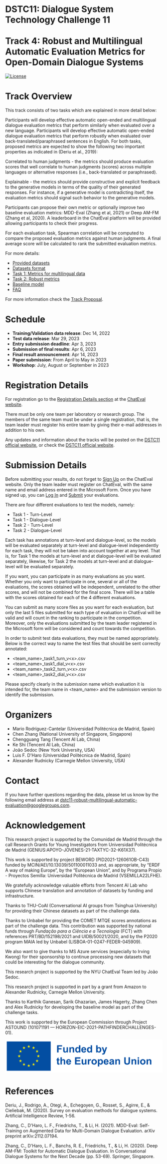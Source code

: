 # DSTC11: Dialogue System Technology Challenge 11<br/><br/>Track 4: Robust and Multilingual Automatic Evaluation Metrics for Open-Domain Dialogue Systems

[![License](https://img.shields.io/badge/License-Apache%202.0-blue.svg)](https://opensource.org/licenses/Apache-2.0)

# Track Overview

This track consists of two tasks which are explained in more detail below:

Participants will develop effective automatic open-ended and multilingual dialogue evaluation metrics that perform similarly when evaluated over a new language.
Participants will develop effective automatic open-ended dialogue evaluation metrics that perform robustly when evaluated over back-translated/paraphrased sentences in English.
For both tasks, proposed metrics are expected to show the following two important properties as indicated in (Deriu et al., 2019):

Correlated to human judgments - the metrics should produce evaluation scores that well correlate to human judgments (scores) across multiple languages or alternative responses (i.e., back-translated or paraphrased).

Explainable - the metrics should provide constructive and explicit feedback to the generative models in terms of the quality of their generated responses. For instance, if a generative model is contradicting itself, the evaluation metrics should signal such behavior to the generative models.

Participants can propose their own metric or optionally improve two baseline evaluation metrics: MDD-Eval (Zhang et al, 2021) or Deep AM-FM (Zhang et al, 2020). A leaderboard in the ChatEval platform will be provided allowing participants to check their progress.

For each evaluation task, Spearman correlation will be computed to compare the proposed evaluation metrics against human judgments. A final average score will be calculated to rank the submitted evaluation metrics.

For more details:

* [Provided datasets](/dstc11/track4-provided-datasets.md)
* [Datasets format](/dstc11/track4-datasets-format.md)
* [Task 1: Metrics for multilingual data](/dstc11/track4-task1-metrics-multilingual-data.md)
* [Task 2: Robust metrics](/dstc11/track4-task2-robust-metrics.md)
* [Baseline model](/dstc11/track4-baseline-model.md)
* [FAQ](/dstc11/track4-faq.md)

For more information check the [Track Proposal](https://drive.google.com/file/d/1wHZdlz8JecDWiiJiwhP3VsKnbApdL6_e/view).

# Schedule

* **Training/Validation data release**: Dec 14, 2022
* **Test data release**: Mar 29, 2023
* **Entry submission deadline**: Apr 3, 2023
* **Submission of final results**: Apr 6, 2023
* **Final result announcement**: Apr 14, 2023
* **Paper submission**: From April to May in 2023
* **Workshop**: July, August or September in 2023

# Registration Details

For registration go to the [Registration Details section](https://chateval.org/dstc11/annex-registration-details) at the [ChatEval website](https://chateval.org/dstc11).

There must be only one team per laboratory or research group. The members of the same team must be under a single registration, that is, the team leader must register his entire team by giving their e-mail addresses in addition to his own.

Any updates and information about the tracks will be posted on the [DSTC11 official website](https://dstc11.dstc.community/), or check the [DSTC11 official website](https://dstc11.dstc.community/).

# Submission Details

Before submitting your results, do not forget to [Sign Up](https://my.chateval.org/accounts/signup/) on the ChatEval website. Only the team leader must register on ChatEval, with the same name and email address entered in the Microsoft Form. Once you have signed up, you can [Log In](https://my.chateval.org/accounts/login/) and [Submit](https://my.chateval.org/dstc11submit/) your  evaluations.

There are four different evaluations to test the models, namely:

* Task 1 - Turn-Level
* Task 1 - Dialogue-Level
* Task 2 - Turn-Level
* Task 2 - Dialogue-Level

Each task has annotations at turn-level and dialogue-level, so the models will be evaluated separately at turn-level and dialogue-level independently for each task, they will not be taken into account together at any level. That is, for Task 1 the models at turn-level and at dialogue-level will be evaluated separately, likewise, for Task 2 the models at turn-level and at dialogue-level will be evaluated separately.

If you want, you can participate in as many evaluations as you want. Whether you only want to participate in one, several or all of the evaluations, the scores obtained will be independent, unrelated to the other scores, and will not be combined for the final score. There will be a table with the scores obtained for each of the 4 different evaluations.

You can submit as many score files as you want for each evaluation, but only the last 5 files submitted for each type of evaluation in ChatEval will be valid and will count in the ranking to participate in the competition. Moreover, only the evaluations submitted by the team leader registered in the Microsoft form will be considered and count towards the competition.

In order to submit test data evaluations, they must be named appropriately. Below is the correct way to name the test files that should be sent correctly annotated:

* \<team_name>_task1_turn_v\<x>.csv
* \<team_name>_task1_dial_v\<x>.csv
* \<team_name>_task2_turn_v\<x>.csv
* \<team_name>_task2_dial_v\<x>.csv

Please specify clearly in the submission name which evaluation it is intended for, the team name in <team_name> and the submission version <x> to identify the submission.

# Organizers

* Mario Rodríguez-Cantelar (Universidad Politécnica de Madrid, Spain)
* Chen Zhang (National University of Singapore, Singapore)
* Chengguang Tang (Tencent AI Lab, China)
* Ke Shi (Tencent AI Lab, China)
* João Sedoc (New York University, USA)
* Luis F. D'Haro (Universidad Politécnica de Madrid, Spain)
* Alexander Rudnicky (Carnegie Mellon University, USA)

# Contact

If you have further questions regarding the data, please let us know by the following email address at [dstc11-robust-multilingual-automatic-evaluation@googlegroups.com](dstc11-robust-multilingual-automatic-evaluation@googlegroups.com).

# Acknowledgement

This research project is supported by the Comunidad de Madrid through the call Research Grants for Young Investigators from Universidad Politécnica de Madrid (GENIUS:APOYO-JOVENES-21-TAXTYC-32-K61X37).

This work is supported by project BEWORD (PID2021-126061OB-C43) funded by MCIN/AEI/10.13039/501100011033 and, as appropriate, by “ERDF A way of making Europe”, by the “European Union”, and by Programa Propio - Proyectos Semilla: Universidad Politécnica de Madrid (VSEMILLA22LFHE).

We gratefully acknowledge valuable efforts from Tencent AI Lab who supports Chinese translation and annotation of datasets by funding and infrastructure.

Thanks to THU-CoAI (Conversational AI groups from Tsinghua University) for providing their Chinese datasets as part of the challenge data.

Thanks to Unbabel for providing the COMET MTQE scores annotations as part of the challenge data. This contribution was supported by national funds through *Fundação para a Ciência e a Tecnologia* (FCT) with references PRT/BD/152198/2021 and UIDB/50021/2020, and by the P2020 program MAIA led by Unbabel (LISBOA-01-0247-FEDER-045909).

We also want to give thanks to MS Azure services (especially to Irving Kwong) for their sponsorship to continue processing new datasets that could be interesting for the dialogue community.

This research project is supported by the NYU ChatEval Team led by João Sedoc.

This research project is supported in part by a grant from Amazon to Alexander Rudnicky, Carnegie Mellon University.

Thanks to Karthik Ganesan, Sarik Ghazarian, James Hagerty, Zhang Chen and Alex Rudnicky for developing the baseline model as part of the challenge tasks.

This work is supported by the European Commission through Project ASTOUND (101071191 — HORIZON-EIC-2021-PATHFINDERCHALLENGES-01).

![alt text](./img/Logo_EC.png)

# References

Deriu, J., Rodrigo, A., Otegi, A., Echegoyen, G., Rosset, S., Agirre, E., & Cieliebak, M. (2020). Survey on evaluation methods for dialogue systems. Artificial Intelligence Review, 1-56.

Zhang, C., D'Haro, L. F., Friedrichs, T., & Li, H. (2021). MDD-Eval: Self-Training on Augmented Data for Multi-Domain Dialogue Evaluation. arXiv preprint arXiv:2112.07194.

Zhang, C., D'Haro, L. F., Banchs, R. E., Friedrichs, T., & Li, H. (2020). Deep AM-FM: Toolkit for Automatic Dialogue Evaluation. In Conversational Dialogue Systems for the Next Decade (pp. 53-69). Springer, Singapore.
